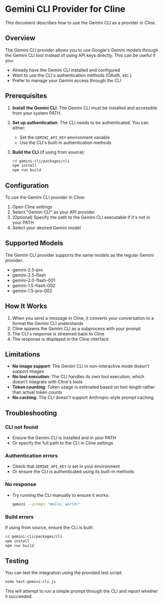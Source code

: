 # Gemini CLI Provider for Cline

This document describes how to use the Gemini CLI as a provider in Cline.

## Overview

The Gemini CLI provider allows you to use Google's Gemini models through the Gemini CLI tool instead of using API keys directly. This can be useful if you:

- Already have the Gemini CLI installed and configured
- Want to use the CLI's authentication methods (OAuth, etc.)
- Prefer to manage your Gemini access through the CLI

## Prerequisites

1. **Install the Gemini CLI**: The Gemini CLI must be installed and accessible from your system PATH.
   
2. **Set up authentication**: The CLI needs to be authenticated. You can either:
   - Set the `GEMINI_API_KEY` environment variable
   - Use the CLI's built-in authentication methods

3. **Build the CLI** (if using from source):
   ```bash
   cd gemini-cli/packages/cli
   npm install
   npm run build
   ```

## Configuration

To use the Gemini CLI provider in Cline:

1. Open Cline settings
2. Select "Gemini CLI" as your API provider
3. (Optional) Specify the path to the Gemini CLI executable if it's not in your PATH
4. Select your desired Gemini model

## Supported Models

The Gemini CLI provider supports the same models as the regular Gemini provider:

- gemini-2.5-pro
- gemini-2.5-flash
- gemini-2.0-flash-001
- gemini-1.5-flash-002
- gemini-1.5-pro-002

## How It Works

1. When you send a message in Cline, it converts your conversation to a format the Gemini CLI understands
2. Cline spawns the Gemini CLI as a subprocess with your prompt
3. The CLI's response is streamed back to Cline
4. The response is displayed in the Cline interface

## Limitations

- **No image support**: The Gemini CLI in non-interactive mode doesn't support images
- **No tool execution**: The CLI handles its own tool execution, which doesn't integrate with Cline's tools
- **Token counting**: Token usage is estimated based on text length rather than actual token counts
- **No caching**: The CLI doesn't support Anthropic-style prompt caching

## Troubleshooting

### CLI not found
- Ensure the Gemini CLI is installed and in your PATH
- Or specify the full path to the CLI in Cline settings

### Authentication errors
- Check that `GEMINI_API_KEY` is set in your environment
- Or ensure the CLI is authenticated using its built-in methods

### No response
- Try running the CLI manually to ensure it works:
  ```bash
  gemini --prompt "Hello, world!"
  ```

### Build errors
If using from source, ensure the CLI is built:
```bash
cd gemini-cli/packages/cli
npm install
npm run build
```

## Testing

You can test the integration using the provided test script:

```bash
node test-gemini-cli.js
```

This will attempt to run a simple prompt through the CLI and report whether it succeeded.

